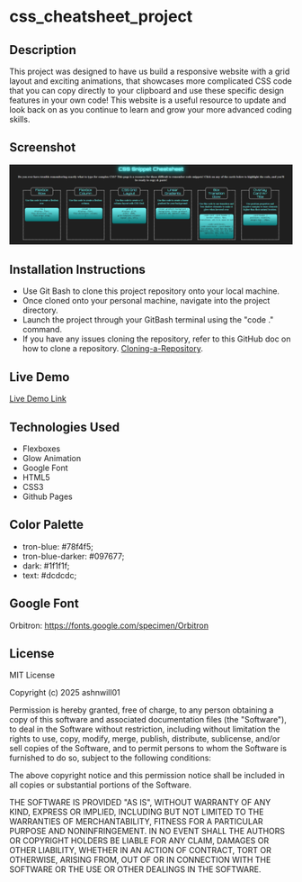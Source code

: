 # css_cheatsheet_project

## Description
This project was designed to have us build a responsive 
website with a grid layout and exciting animations, 
that showcases more complicated CSS code that you can 
copy directly to your clipboard and use these specific 
design features in your own code!
This website is a useful resource to update and look back 
on as you continue to learn and grow your more advanced 
coding skills. 

## Screenshot
![Screenshot of Website](images/Screenshot.png)

## Installation Instructions
- Use Git Bash to clone this project repository onto your local machine.
- Once cloned onto your personal machine, navigate into the project directory.
- Launch the project through your GitBash terminal using the "code ." command.
- If you have any issues cloning the repository, refer to this GitHub doc on how to clone a repository. [Cloning-a-Repository](https://docs.github.com/en/repositories/creating-and-managing-repositories/cloning-a-repository).

## Live Demo
[Live Demo Link](https://ashnwill01.github.io/css_cheatsheet_project/)

## Technologies Used
- Flexboxes
- Glow Animation
- Google Font
- HTML5
- CSS3
- Github Pages

## Color Palette
-   tron-blue: #78f4f5;
-   tron-blue-darker: #097677;
-   dark: #1f1f1f;
-   text: #dcdcdc;

## Google Font
Orbitron: https://fonts.google.com/specimen/Orbitron

## License
MIT License

Copyright (c) 2025 ashnwill01

Permission is hereby granted, free of charge, to any person obtaining a copy
of this software and associated documentation files (the "Software"), to deal
in the Software without restriction, including without limitation the rights
to use, copy, modify, merge, publish, distribute, sublicense, and/or sell
copies of the Software, and to permit persons to whom the Software is
furnished to do so, subject to the following conditions:

The above copyright notice and this permission notice shall be included in all
copies or substantial portions of the Software.

THE SOFTWARE IS PROVIDED "AS IS", WITHOUT WARRANTY OF ANY KIND, EXPRESS OR
IMPLIED, INCLUDING BUT NOT LIMITED TO THE WARRANTIES OF MERCHANTABILITY,
FITNESS FOR A PARTICULAR PURPOSE AND NONINFRINGEMENT. IN NO EVENT SHALL THE
AUTHORS OR COPYRIGHT HOLDERS BE LIABLE FOR ANY CLAIM, DAMAGES OR OTHER
LIABILITY, WHETHER IN AN ACTION OF CONTRACT, TORT OR OTHERWISE, ARISING FROM,
OUT OF OR IN CONNECTION WITH THE SOFTWARE OR THE USE OR OTHER DEALINGS IN THE
SOFTWARE.
